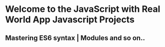 # Welcome to the JavaScript with Real World App Javascript Projects

## Mastering ES6 syntax | Modules and so on..
